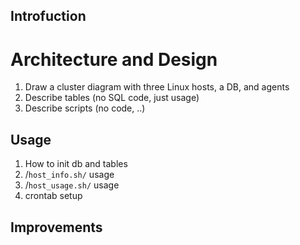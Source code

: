 ## Introfuction


# Architecture and Design
1) Draw a cluster diagram with three Linux hosts, a DB, and agents
2) Describe tables (no SQL code, just usage)
3) Describe scripts (no code, ..)

## Usage
1) How to init db and tables
2) /`host_info.sh/` usage
3) /`host_usage.sh/` usage
4) crontab setup

## Improvements
